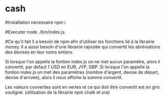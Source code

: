 # cash

#Installation nécessaire 
  npm i 

#Executer 
  node ./bin/index.js
 
#Ce qu'il fait
Il a besoin de npm afin d'utiliser les fonctions lié à la librairie money. Il a aussi besoin d'une librairie rajoutée qui convertit les abréviations des devises en leur noms entiers.

Si lorsque l'on appelle la fontion index.js on ne met aucun paramètre, alors il convertit, par defaut 1 USD en EUR, JYP, GBP.
Si lorsque l'on appelle la fontion index.js on met des paramètres (nombre d'argent, devise de départ, devise d'arrivée), alors il nous affiche la somme convertit.

Les valeurs converties sont en vertes et ce qui doit être convertit est en gris souligné. (utilisation de la librairie npm chalk et ora)
